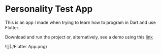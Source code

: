 # Personality Test App

This is an app I made when trying to learn how to program in Dart and use Flutter. 

Download and run the project or, alternatively, see a demo using this [link](https://drive.google.com/file/d/1oA2hKEMeoPsVXLLSxSiB61K3t7Rc9ah7/view?usp=sharing)

![](./Flutter App.png)

